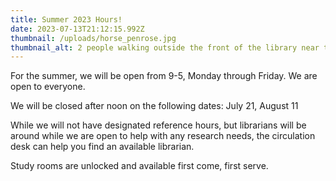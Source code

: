 ```yaml
---
title: Summer 2023 Hours!
date: 2023-07-13T21:12:15.992Z
thumbnail: /uploads/horse_penrose.jpg
thumbnail_alt: 2 people walking outside the front of the library near the Styx statue.
---
```

For the summer, we will be open from 9-5, Monday through Friday. We are open to everyone. 

We will be closed after noon on the following dates: July 21, August 11

While we will not have designated reference hours, but librarians will be around while we are open to help with any research needs, the circulation desk can help you find an available librarian.

Study rooms are unlocked and available first come, first serve.